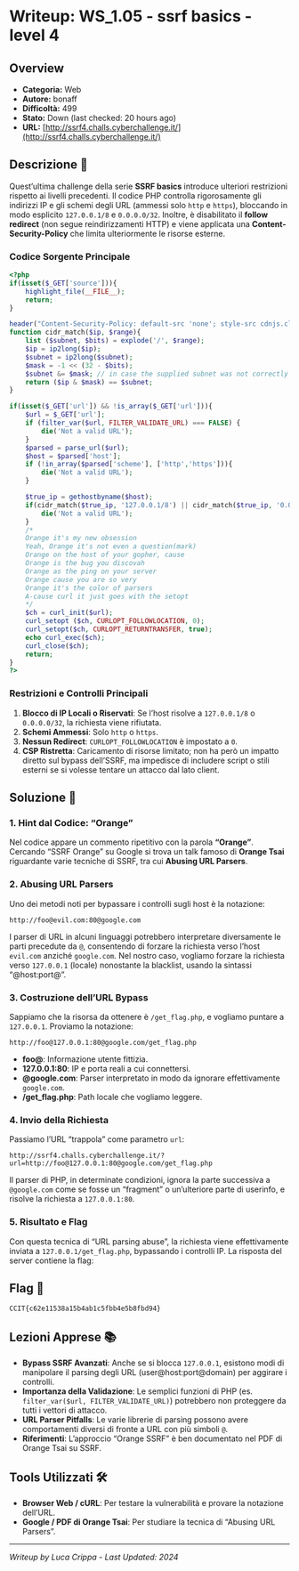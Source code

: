 # Writeup: WS_1.05 - ssrf basics - level 4

## Overview
- **Categoria:** Web  
- **Autore:** bonaff  
- **Difficoltà:** 499  
- **Stato:** Down (last checked: 20 hours ago)  
- **URL:** [http://ssrf4.challs.cyberchallenge.it/](http://ssrf4.challs.cyberchallenge.it/)

## Descrizione 📝
Quest’ultima challenge della serie **SSRF basics** introduce ulteriori restrizioni rispetto ai livelli precedenti. Il codice PHP controlla rigorosamente gli indirizzi IP e gli schemi degli URL (ammessi solo `http` e `https`), bloccando in modo esplicito `127.0.0.1/8` e `0.0.0.0/32`. Inoltre, è disabilitato il **follow redirect** (non segue reindirizzamenti HTTP) e viene applicata una **Content-Security-Policy** che limita ulteriormente le risorse esterne.

### Codice Sorgente Principale
```php
<?php
if(isset($_GET['source'])){
    highlight_file(__FILE__);
    return;
}

header("Content-Security-Policy: default-src 'none'; style-src cdnjs.cloudflare.com");
function cidr_match($ip, $range){
    list ($subnet, $bits) = explode('/', $range);
    $ip = ip2long($ip);
    $subnet = ip2long($subnet);
    $mask = -1 << (32 - $bits);
    $subnet &= $mask; // in case the supplied subnet was not correctly aligned
    return ($ip & $mask) == $subnet;
}

if(isset($_GET['url']) && !is_array($_GET['url'])){
    $url = $_GET['url'];
    if (filter_var($url, FILTER_VALIDATE_URL) === FALSE) {
        die('Not a valid URL');
    }
    $parsed = parse_url($url);
    $host = $parsed['host'];
    if (!in_array($parsed['scheme'], ['http','https'])){
        die('Not a valid URL');
    }

    $true_ip = gethostbyname($host);
    if(cidr_match($true_ip, '127.0.0.1/8') || cidr_match($true_ip, '0.0.0.0/32')){
        die('Not a valid URL');
    }
    /*
    Orange it's my new obsession
    Yeah, Orange it's not even a question(mark)
    Orange on the host of your gopher, cause
    Orange is the bug you discovah
    Orange as the ping on your server
    Orange cause you are so very
    Orange it's the color of parsers
    A-cause curl it just goes with the setopt
    */
    $ch = curl_init($url);
    curl_setopt ($ch, CURLOPT_FOLLOWLOCATION, 0);
    curl_setopt($ch, CURLOPT_RETURNTRANSFER, true);
    echo curl_exec($ch);
    curl_close($ch);
    return;
}
?>
```

### Restrizioni e Controlli Principali
1. **Blocco di IP Locali o Riservati**: Se l’host risolve a `127.0.0.1/8` o `0.0.0.0/32`, la richiesta viene rifiutata.  
2. **Schemi Ammessi**: Solo `http` o `https`.  
3. **Nessun Redirect**: `CURLOPT_FOLLOWLOCATION` è impostato a `0`.  
4. **CSP Ristretta**: Caricamento di risorse limitato; non ha però un impatto diretto sul bypass dell’SSRF, ma impedisce di includere script o stili esterni se si volesse tentare un attacco dal lato client.  

## Soluzione 🎯

### 1. Hint dal Codice: “Orange”
Nel codice appare un commento ripetitivo con la parola **“Orange”**. Cercando “SSRF Orange” su Google si trova un talk famoso di **Orange Tsai** riguardante varie tecniche di SSRF, tra cui **Abusing URL Parsers**.

### 2. Abusing URL Parsers
Uno dei metodi noti per bypassare i controlli sugli host è la notazione:
```
http://foo@evil.com:80@google.com
```
I parser di URL in alcuni linguaggi potrebbero interpretare diversamente le parti precedute da `@`, consentendo di forzare la richiesta verso l’host `evil.com` anziché `google.com`. Nel nostro caso, vogliamo forzare la richiesta verso `127.0.0.1` (locale) nonostante la blacklist, usando la sintassi “@host:port@”.  

### 3. Costruzione dell’URL Bypass
Sappiamo che la risorsa da ottenere è `/get_flag.php`, e vogliamo puntare a `127.0.0.1`. Proviamo la notazione:
```
http://foo@127.0.0.1:80@google.com/get_flag.php
```
- **foo@**: Informazione utente fittizia.  
- **127.0.0.1:80**: IP e porta reali a cui connettersi.  
- **@google.com**: Parser interpretato in modo da ignorare effettivamente `google.com`.  
- **/get_flag.php**: Path locale che vogliamo leggere.  

### 4. Invio della Richiesta
Passiamo l’URL “trappola” come parametro `url`:
```
http://ssrf4.challs.cyberchallenge.it/?url=http://foo@127.0.0.1:80@google.com/get_flag.php
```
Il parser di PHP, in determinate condizioni, ignora la parte successiva a `@google.com` come se fosse un “fragment” o un’ulteriore parte di userinfo, e risolve la richiesta a `127.0.0.1:80`.

### 5. Risultato e Flag
Con questa tecnica di “URL parsing abuse”, la richiesta viene effettivamente inviata a `127.0.0.1/get_flag.php`, bypassando i controlli IP. La risposta del server contiene la flag:

## Flag 🏁
```
CCIT{c62e11538a15b4ab1c5fbb4e5b8fbd94}
```

## Lezioni Apprese 📚
- **Bypass SSRF Avanzati**: Anche se si blocca `127.0.0.1`, esistono modi di manipolare il parsing degli URL (user@host:port@domain) per aggirare i controlli.  
- **Importanza della Validazione**: Le semplici funzioni di PHP (es. `filter_var($url, FILTER_VALIDATE_URL)`) potrebbero non proteggere da tutti i vettori di attacco.  
- **URL Parser Pitfalls**: Le varie librerie di parsing possono avere comportamenti diversi di fronte a URL con più simboli `@`.  
- **Riferimenti**: L’approccio “Orange SSRF” è ben documentato nel PDF di Orange Tsai su SSRF.

## Tools Utilizzati 🛠️
- **Browser Web / cURL**: Per testare la vulnerabilità e provare la notazione dell’URL.  
- **Google / PDF di Orange Tsai**: Per studiare la tecnica di “Abusing URL Parsers”.

---

*Writeup by Luca Crippa - Last Updated: 2024*
